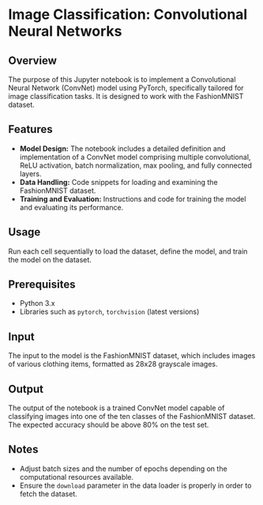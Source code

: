 # Image Classification: Convolutional Neural Networks

## Overview
The purpose of this Jupyter notebook is to implement a Convolutional Neural Network (ConvNet) model using PyTorch, specifically tailored for image classification tasks. It is designed to work with the FashionMNIST dataset.

## Features
- **Model Design:** The notebook includes a detailed definition and implementation of a ConvNet model comprising multiple convolutional, ReLU activation, batch normalization, max pooling, and fully connected layers.
- **Data Handling:** Code snippets for loading and examining the FashionMNIST dataset.
- **Training and Evaluation:** Instructions and code for training the model and evaluating its performance.

## Usage
Run each cell sequentially to load the dataset, define the model, and train the model on the dataset.

## Prerequisites 
- Python 3.x
- Libraries such as `pytorch`, `torchvision` (latest versions)

## Input
The input to the model is the FashionMNIST dataset, which includes images of various clothing items, formatted as 28x28 grayscale images.

## Output
The output of the notebook is a trained ConvNet model capable of classifying images into one of the ten classes of the FashionMNIST dataset. The expected accuracy should be above 80% on the test set.

## Notes
- Adjust batch sizes and the number of epochs depending on the computational resources available.
- Ensure the `download` parameter in the data loader is properly in order to fetch the dataset.